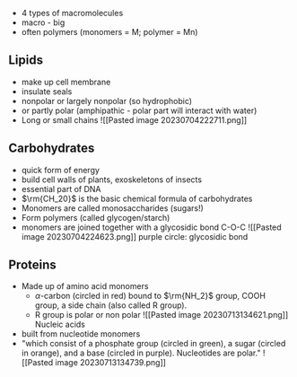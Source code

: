 - 4 types of macromolecules
- macro - big
- often polymers (monomers = M; polymer = Mn)
## Lipids
- make up cell membrane
- insulate seals
- nonpolar or largely nonpolar (so hydrophobic)
- or partly polar (amphipathic - polar part will interact with water)
- Long or small chains
![[Pasted image 20230704222711.png]]
## Carbohydrates
- quick form of energy
- build cell walls of plants, exoskeletons of insects
- essential part of DNA
- $\rm{CH_20}$ is the basic chemical formula of carbohydrates
- Monomers are called monosaccharides (sugars!)
- Form polymers (called glycogen/starch)
- monomers are joined together with a glycosidic bond C-O-C
![[Pasted image 20230704224623.png]]
purple circle: glycosidic bond
## Proteins
- Made up of amino acid monomers 
	- $\alpha$-carbon (circled in red) bound to $\rm{NH_2}$ group, COOH group, a side chain (also called R group). 
	- R group is polar or non polar
	![[Pasted image 20230713134621.png]]
Nucleic acids
- built from nucleotide monomers 
- "which consist of a phosphate group (circled in green), a sugar (circled in orange), and a base (circled in purple). Nucleotides are polar."
![[Pasted image 20230713134739.png]] 